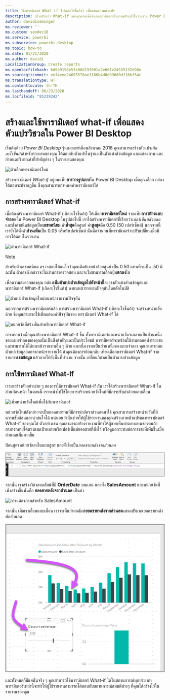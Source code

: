 ```yaml
---
title: ใช้พารามิเตอร์ What if (เกิดอะไรขึ้นถ้า) เพื่อแสดงภาพตัวแปร
description: สร้างตัวแปร What-if ของคุณเองเพื่อจินตนาการและสร้างภาพตัวแปรในรายงาน Power BI
author: davidiseminger
ms.reviewer: ''
ms.custom: seodec18
ms.service: powerbi
ms.subservice: powerbi-desktop
ms.topic: how-to
ms.date: 01/21/2020
ms.author: davidi
LocalizationGroup: Create reports
ms.openlocfilehash: 649e9198e5fe88d19f001a2e601e24535132d90e
ms.sourcegitcommit: eef4eee24695570ae3186b4d8d99660df16bf54c
ms.translationtype: HT
ms.contentlocale: th-TH
ms.lasthandoff: 06/23/2020
ms.locfileid: "85239242"
---
```

# <a name="create-and-use-what-if-parameters-to-visualize-variables-in-power-bi-desktop"></a>สร้างและใช้พารามิเตอร์ what-if เพื่อแสดงตัวแปรวิชวลใน Power BI Desktop

เริ่มต้นด้วย *Power BI Desktop* รุ่นเผยแพร่เดือนสิงหาคม 2018 คุณสามารถสร้างตัวแปร*เกิดอะไรขึ้นถ้า*สำหรับรายงานของคุณ โต้ตอบกับตัวแปรในฐานะเป็นตัวแบ่งส่วนข้อมูล และแสดงภาพ และกำหนดปริมาณค่าที่สำคัญต่าง ๆ ในรายงานของคุณ

![ตัวเลือกพารามิเตอร์ใหม่](media/desktop-what-if/what-if_01.png)

สร้างพารามิเตอร์ *What-if* อยู่บนแท็บ**การวางรูปแบบ**ใน Power BI Desktop เมื่อคุณเลือก กล่องโต้ตอบจะปรากฏขึ้น ซึ่งคุณสามารถกำหนดค่าพารามิเตอร์ได้

## <a name="creating-a-what-if-parameter"></a>การสร้างพารามิเตอร์ What-if

เมื่อต้องสร้างพารามิเตอร์ What-if (เกิดอะไรขึ้นถ้า) ให้เลือก**พารามิเตอร์ใหม่** จากแท็บ**การสร้างแบบจำลอง** ใน Power BI Desktop ในรูปต่อไปนี้ เราได้สร้างพารามิเตอร์ที่เรียกว่า*เปอร์เซ็นต์ส่วนลด*และตั้งค่าชนิดข้อมูลเป็น**เลขทศนิยม** ค่า**ต่ำสุด**คือศูนย์ ค่า**สูงสุด**คือ 0.50 (50 เปอร์เซ็นต์) นอกจากนี้ เรายังได้ตั้งค่า**ส่วนเพิ่ม**เป็น 0.05 หรือห้าเปอร์เซ็นต์ นั่นคือจำนวนที่พารามิเตอร์จะปรับเปลี่ยนเมื่อมีการโต้ตอบในรายงาน

![ค่าพารามิเตอร์ What-if](media/desktop-what-if/what-if_02.png)

> [!NOTE]
> สำหรับตัวเลขทศนิยม ตรวจสอบให้แน่ใจว่าคุณเติมข้างหน้าด้วยศูนย์ เป็น 0.50 แทนที่จะเป็น .50 มิฉะนั้น ตัวเลขดังกล่าวจะไม่ผ่านการตรวจสอบ และจะไม่สามารถเลือกปุ่ม**ตกลง**ได้
> 
> 

เพื่อความสะดวกของคุณ กล่อง**เพิ่มตัวแบ่งส่วนข้อมูลไปยังหน้านี้**จะวางตัวแบ่งส่วนข้อมูลและพารามิเตอร์ What-if (เกิดอะไรขึ้นถ้า) ลงบนหน้ารายงานปัจจุบันโดยอัตโนมัติ

![ตัวแบ่งส่วนข้อมูลใหม่บนหน้ารายงานปัจจุบัน](media/desktop-what-if/what-if_03.png)

นอกจากการสร้างพารามิเตอร์แล้ว การสร้างพารามิเตอร์ What-if (เกิดอะไรขึ้นถ้า) จะสร้างหน่วยวัดด้วย ซึ่งคุณสามารถใช้เพื่อแสดงค่าปัจจุบันของ พารามิเตอร์ What-if ได้

![หน่วยวัดที่สร้างขึ้นสำหรับพารามิเตอร์ What-if](media/desktop-what-if/what-if_04.png)

การทราบว่าเมื่อคุณสร้างพารามิเตอร์ What-if ขึ้น ทั้งพารามิเตอร์และหน่วยวัดจะกลายเป็นส่วนหนึ่งของแบบจำลองของคุณนั้นเป็นสิ่งสำคัญและเป็นประโยชน์ พารามิเตอร์จะพร้อมใช้งานตลอดทั้งรายงาน และสามารถใช้ได้บนหน้ารายงานอื่น ๆ ด้วย และเนื่องจากเป็นส่วนหนึ่งของแบบจำลอง คุณสามารถลบตัวแบ่งข้อมูลออกจากหน้ารายงานได้ ถ้าคุณต้องการย้อนกลับ เพียงเลือกพารามิเตอร์ What-if จากรายการ**เขตข้อมูล** แล้วลากไปยังพื้นที่ทำงาน จากนั้น เปลี่ยนวิชวลเป็นตัวแบ่งส่วนข้อมูล

## <a name="using-a-what-if-parameter"></a>การใช้พารามิเตอร์ What-If

เรามาสร้างตัวอย่างง่าย ๆ ของการใช้พารามิเตอร์ What-if กัน เราได้สร้างพารามิเตอร์ What-if ในส่วนก่อนหน้า ในตอนนี้ เราจะนำไปใช้โดยการสร้างหน่วยวัดใหม่ที่มีการปรับค่าด้วยแถบเลื่อน

![เพิ่มหน่วยวัดใหม่เพื่อใช้กับพารามิเตอร์](media/desktop-what-if/what-if_05.png)

หน่วยวัดใหม่ดังกล่าวจะเป็นยอดขายรวมที่มีการนำอัตราส่วนลดมาใช้ คุณสามารถสร้างหน่วยวัดที่มีความซับซ้อนและน่าสนใจได้ แน่นอนว่านั่นช่วยให้ผู้ใช้รายงานของคุณสร้างภาพตัวแปรของพารามิเตอร์ What-if ของคุณได้ ตัวอย่างเช่น คุณสามารถสร้างรายงานที่ทำให้ผู้ขายเห็นค่าตอบแทนของตนถ้าสามารถขายได้ตรงตามเป้าหมายหรือเปอร์เซ็นต์ยอดขายที่ตั้งไว้ หรือดูผลกระทบต่อการขายที่เพิ่มขึ้นเมื่อส่วนลดเพิ่มมากขึ้น

ป้อนสูตรหน่วยวัดลงในแถบสูตร และตั้งชื่อเป็น*ยอดขายหลังจากส่วนลด*

![ข้อกำหนดของยอดขายหลังจากส่วนลด](media/desktop-what-if/what-if_06.png)

จากนั้น เราสร้างวิชวลคอลัมน์ที่มี **OrderDate** บนแกน และทั้ง **SalesAmount** และหน่วยวัดที่เพิ่งสร้างขึ้นนั่นคือ **ยอดขายหลังจากส่วนลด** เป็นค่า

![การแสดงภาพสำหรับ SalesAmount](media/desktop-what-if/what-if_07.png)

จากนั้น เมื่อเราเลื่อนแถบเลื่อน เราจะเห็นว่าคอลัมน์**ยอดขายหลังจากส่วนลด**แสดงปริมาณยอดขายหลังหักส่วนลด

![แถบเลื่อนโต้ตอบกับการแสดงภาพ](media/desktop-what-if/what-if_08.png)

และทั้งหมดก็มีแค่นั้นจริง ๆ คุณสามารถใช้พารามิเตอร์ What-if ได้ในสถานการณ์ทุกประเภท พารามิเตอร์เหล่านี้จะทำให้ผู้ใช้รายงานสามารถโต้ตอบกับสถานการณ์สมมติต่างๆ ที่คุณได้สร้างไว้ในรายงานของคุณ
